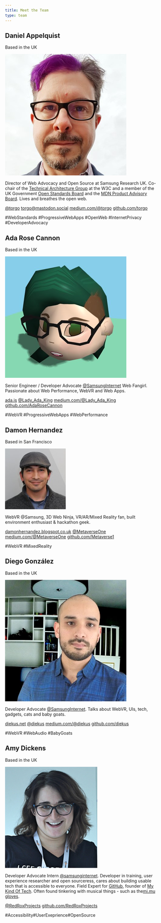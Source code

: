 ```yaml
---
title: Meet the Team
type: team
---
```


<div class="profiles">
<div class="profile">
  <h2>Daniel Appelquist</h2>

  <p class="location">Based in the UK</p>

  <img class="profile-img" src="/team/torgo.jpg" alt="Daniel Appelquist"/> 
  <p>Director of Web Advocacy and Open Source at Samsung Research UK. Co-chair of the <a href="https://w3.org/tag">Technical Architecture Group</a> at the W3C and a member of the UK Government  <a href="https://www.gov.uk/government/groups/open-standards-board">Open Standards Board</a> and the <a href="https://developer.mozilla.org/en-US/docs/MDN/MDN_Product_Advisory_Board">MDN Product Advisory Board</a>. Lives and breathes the open web.</p>
  <p class="profile-links"><a class="twitter" href="https://twitter.com/torgo">@torgo</a> <a class="mastodon" href="https://mastodon.social/@torgo">torgo@mastodon.social</a> <a class="medium" href="https://medium.com/@torgo">medium.com/@torgo</a> <a class="github" href="https://github.com/torgo">github.com/torgo</a></p> 
  <p class="tags"><span>#WebStandards</span> <span>#ProgressiveWebApps</span> <span>#OpenWeb</span> <span>#InternetPrivacy</span> <span>#DeveloperAdvocacy</span></p>
</div> 

<div class="profile">
  <h2>Ada Rose Cannon</h2>

<p class="location">Based in the UK</p>

  <img class="profile-img" src="/team/ada.jpg" alt="Ada Rose Cannon"/>
  <p>Senior Engineer / Developer Advocate <a href="https://twitter.com/samsunginternet">@SamsungInternet</a> Web Fangirl. Passionate about Web Performance, WebVR and Web Apps.</p>
  <p class="profile-links"><a class="home" href="https://ada.is/">ada.is</a> <a class="twitter" href="https://twitter.com/Lady_Ada_King">@Lady_Ada_King</a> <a class="medium" href="https://medium.com/@Lady_Ada_King">medium.com/@Lady_Ada_King</a> <a class="github" href="https://github.com/AdaRoseCannon">github.com/AdaRoseCannon</a></p>
  <p class="tags"><span>#WebVR</span> <span>#ProgressiveWebApps</span> <span>#WebPerformance</span></p>
</div>

<div class="profile">
  <h2>Damon Hernandez</h2>

<p class="location">Based in San Francisco</p>

  <img class="profile-img" src="/team/damon.jpg" alt="Damon Hernandez"/>
  <p>WebVR @Samsung, 3D Web Ninja, VR/AR/Mixed Reality fan, built environment enthusiast & hackathon geek.</p>
  <p class="profile-links"><a class="home" href="http://damonhernandez.blogspot.co.uk/">damonhernandez.blogspot.co.uk</a> <a class="twitter" href="https://twitter.com/metaverseone">@MetaverseOne</a> <a class="medium" href="https://medium.com/@MetaverseOne">medium.com/@MetaverseOne</a> <a class="github" href="https://github.com/Metaverse1">github.com/Metaverse1</a></p>
  <p class="tags"><span>#WebVR</span> <span>#MixedReality</span></p>
</div>

<div class="profile">
  <h2>Diego González</h2>

<p class="location">Based in the UK</p>

  <img class="profile-img" src="/team/diego.jpg" alt="Diego González"/>
  <p>Developer Advocate <a href="https://twitter.com/samsunginternet">@SamsungInternet</a>. Talks about WebVR, UIs, tech, gadgets, cats and baby goats. </p>
  <p class="profile-links"><a class="home" href="https://diekus.net">diekus.net</a> <a class="twitter" href="https://twitter.com/diekus">@diekus</a> <a class="medium" href="https://medium.com/@diekus">medium.com/@diekus</a> <a class="github" href="https://github.com/diekus">github.com/diekus</a></p>
  <p class="tags"><span>#WebVR</span> <span>#WebAudio</span> <span>#BabyGoats</span></p>
</div>

<div class="profile">
  <h2>Amy Dickens</h2>

<p class="location">Based in the UK</p>

  <img class="profile-img" src="/team/amy.jpg" alt="Amy Dickens"/>
  <p>Developer Advocate Intern <a href="https://twitter.com/samsunginternet">@samsunginternet</a>. Developer in training, user experience researcher and open sourceress, cares about building usable tech that is accessible to everyone. Field Expert for <a href="https://education.github.com">GitHub</a>, founder of <a href="http://mykindof.tech">My Kind Of Tech</a>. Often found tinkering with musical things - such as the<a href="http://mimugloves.com">mi.mu gloves</a>.</p> 
  <p class="profile-links"><a class="twitter" href="https://twitter.com/RedRoxProjects">@RedRoxProjects</a> <a class="github" href="https://github.com/RedRoxProjects">github.com/RedRoxProjects</a>
  </p>
  <p class="tags"><span>#Accessibility</span><span>#UserExeprience</span><span>#OpenSource</span></p>
</div>
</div>
